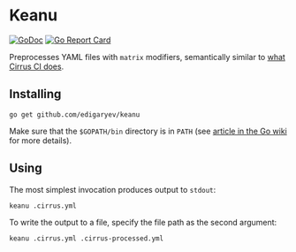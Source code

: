 # Keanu

[![GoDoc](https://godoc.org/github.com/edigaryev/keanu?status.svg)](https://godoc.org/github.com/edigaryev/keanu)
[![Go Report Card](https://goreportcard.com/badge/github.com/edigaryev/keanu)](https://goreportcard.com/report/github.com/edigaryev/keanu)

Preprocesses YAML files with `matrix` modifiers, semantically similar to [what Cirrus CI does](https://cirrus-ci.org/guide/writing-tasks/#matrix-modification).

## Installing

```
go get github.com/edigaryev/keanu
```

Make sure that the `$GOPATH/bin` directory is in `PATH` (see [article in the Go wiki](https://github.com/golang/go/wiki/SettingGOPATH) for more details).

## Using

The most simplest invocation produces output to `stdout`:

```
keanu .cirrus.yml
```

To write the output to a file, specify the file path as the second argument:

```
keanu .cirrus.yml .cirrus-processed.yml
```

